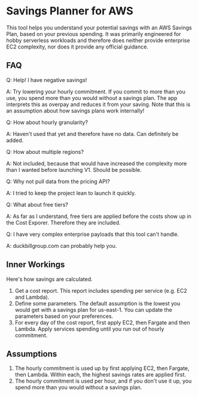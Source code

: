 # Savings Planner for AWS

This tool helps you understand your potential savings with an AWS Savings Plan, based on your previous spending. It was primarily engineered for hobby serverless workloads and therefore does neither provide enterprise EC2 complexity, nor does it provide any official guidance.

## FAQ

Q: Help! I have negative savings!

A: Try lowering your hourly commitment. If you commit to more than you use, you spend more than you would without a savings plan. The app interprets this as overpay and reduces it from your saving. Note that this is an assumption about how savings plans work internally!

Q: How about hourly granularity?

A: Haven't used that yet and therefore have no data. Can definitely be added.

Q: How about multiple regions?

A: Not included, because that would have increased the complexity more than I wanted before launching V1. Should be possible.

Q: Why not pull data from the pricing API?

A: I tried to keep the project lean to launch it quickly.

Q: What about free tiers?

A: As far as I understand, free tiers are applied before the costs show up in the Cost Exporer. Therefore they are included.

Q: I have very complex enterprise payloads that this tool can't handle.

A: duckbillgroup.com can probably help you.

## Inner Workings

Here's how savings are calculated.

1. Get a cost report. This report includes spending per service (e.g. EC2 and Lambda).
2. Define some parameters. The default assumption is the lowest you would get with a savings plan for us-east-1. You can update the parameters based on your preferences.
3. For every day of the cost report, first apply EC2, then Fargate and then Lambda. Apply services spending until you run out of hourly commitment.

## Assumptions

1. The hourly commitment is used up by first applying EC2, then Fargate, then Lambda. Within each, the highest savings rates are applied first.
2. The hourly commitment is used per hour, and if you don't use it up, you spend more than you would without a savings plan.
